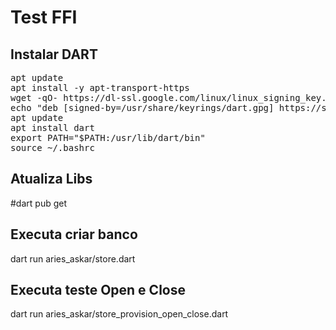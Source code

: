 # Test FFI

## Instalar DART
<pre>
apt update
apt install -y apt-transport-https
wget -qO- https://dl-ssl.google.com/linux/linux_signing_key.pub | gpg --dearmor > /usr/share/keyrings/dart.gpg
echo "deb [signed-by=/usr/share/keyrings/dart.gpg] https://storage.googleapis.com/download.dartlang.org/linux/debian stable main" > /etc/apt/sources.list.d/dart_stable.list
apt update
apt install dart
export PATH="$PATH:/usr/lib/dart/bin"
source ~/.bashrc
</pre>
  
## Atualiza Libs
#dart pub get

## Executa criar banco
dart run aries_askar/store.dart

## Executa teste Open e Close
dart run aries_askar/store_provision_open_close.dart
